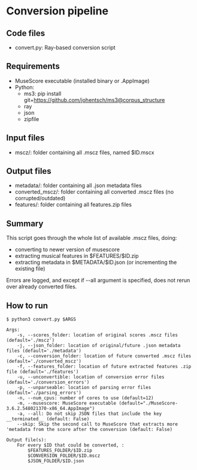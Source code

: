 # Conversion pipeline

## Code files
- convert.py: Ray-based conversion script

## Requirements
- MuseScore executable (installed binary or .AppImage)
- Python:
  - ms3: pip install git+https://github.com/johentsch/ms3@corpus_structure
  - ray
  - json
  - zipfile

## Input files
- mscz/: folder containing all .mscz files, named $ID.mscx

## Output files
- metadata/: folder containing all .json metadata files
- converted_mscz/: folder containing all converted .mscz files (no corrupted/outdated)
- features/: folder containing all features.zip files


## Summary
This script goes through the whole list of available .mscz files, doing:
- converting to newer version of musescore
- extracting musical features in \$FEATURES/\$ID.zip
- extracting metadata in \$METADATA/\$ID.json (or incrementing the existing file)

Errors are logged, and except if --all argument is specified, does not rerun over already converted files.


## How to run
`$ python3 convert.py $ARGS`
``` 
Args:
    -s, --scores_folder: location of original scores .mscz files (default='./mscz')
    -j, --json_folder: location of original/future .json metadata files (default='./metadata')
    -c, --conversion_folder: location of future converted .mscz files (default='./converted_mscz')
    -f, --features_folder: location of future extracted features .zip file (default='./features')
    -u, --unconvertible: location of conversion error files (default='./conversion_errors')
    -p, --unparseable: location of parsing error files (default='./parsing_errors')
    -n, --num_cpus: number of cores to use (default=12)
    -m, --musescore: MuseScore executable (default="./MuseScore-3.6.2.548021370-x86_64.AppImage")
    -a, --all: Do not skip JSON files that include the key __terminated__ (default: False)
    --skip: Skip the second call to MuseScore that extracts more 'metadata from the score after the conversion (default: False)

Output file(s):
    For every $ID that could be converted, :
        $FEATURES_FOLDER/$ID.zip
        $CONVERSION_FOLDER/$ID.mscz
        $JSON_FOLDER/$ID.json
```


